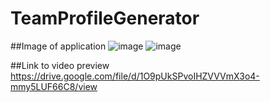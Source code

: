 # TeamProfileGenerator



##Image of application
![image](https://user-images.githubusercontent.com/68489432/97350568-059ff800-1867-11eb-98a7-2a11f0ae5c72.png)
![image](https://user-images.githubusercontent.com/68489432/97350634-0c2e6f80-1867-11eb-8a71-1a04c1bb55f7.png)

##Link to video preview
https://drive.google.com/file/d/1O9pUkSPvoIHZVVVmX3o4-mmy5LUF66C8/view
